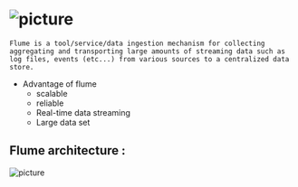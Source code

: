 # ![picture](https://upload.wikimedia.org/wikipedia/en/1/1d/Apache_Flume_Logo.svg)
    Flume is a tool/service/data ingestion mechanism for collecting aggregating and transporting large amounts of streaming data such as log files, events (etc...) from various sources to a centralized data store.

* Advantage of flume 
    * scalable 
    * reliable
    * Real-time data streaming
    * Large data set 

## Flume architecture :
![picture](https://www.cloudduggu.com/flume/architecture/flume_architecture.png)

